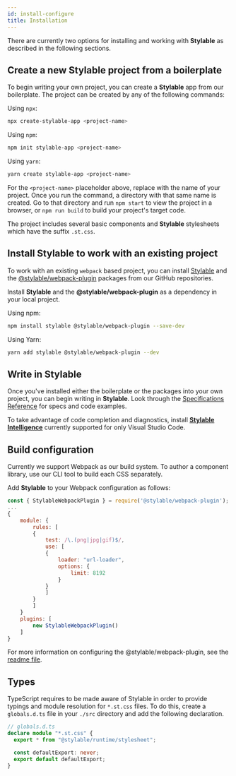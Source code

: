 ```yaml
---
id: install-configure
title: Installation
---
```


There are currently two options for installing and working with **Stylable** as described in the following sections.

## Create a new Stylable project from a boilerplate

To begin writing your own project, you can create a **Stylable** app from our boilerplate. The project can be created by any of the following commands:

Using `npx`:

```bash
npx create-stylable-app <project-name>
```

Using `npm`:

```bash
npm init stylable-app <project-name>
```

Using `yarn`:

```bash
yarn create stylable-app <project-name>
```

For the `<project-name>` placeholder above, replace with the name of your project. Once you run the command, a directory with that same name is created. Go to that directory and run `npm start` to view the project in a browser, or `npm run build` to build your project's target code.

The project includes several basic components and **Stylable** stylesheets which have the suffix `.st.css`.

## Install Stylable to work with an existing project

To work with an existing `webpack` based project, you can install [Stylable](https://github.com/wix/stylable) and the [@stylable/webpack-plugin](https://github.com/wix/stylable/tree/master/packages/webpack-plugin) packages from our GitHub repositories.

Install **Stylable** and the **@stylable/webpack-plugin** as a dependency in your local project.

Using npm:

```bash
npm install stylable @stylable/webpack-plugin --save-dev
```

Using Yarn:

```bash
yarn add stylable @stylable/webpack-plugin --dev
```

## Write in Stylable

Once you've installed either the boilerplate or the packages into your own project, you can begin writing in **Stylable**. Look through the [Specifications Reference](../references/cheatsheet.md) for specs and code examples.

To take advantage of code completion and diagnostics, install [**Stylable Intelligence**](./stylable-intelligence.md) currently supported for only Visual Studio Code.

## Build configuration

Currently we support Webpack as our build system. To author a component library, use our CLI tool to build each CSS separately.

Add **Stylable** to your Webpack configuration as follows:

```js
const { StylableWebpackPlugin } = require('@stylable/webpack-plugin');
...
{
    module: {
        rules: [
        {
            test: /\.(png|jpg|gif)$/,
            use: [
            {
                loader: "url-loader",
                options: {
                    limit: 8192
                }
            }
            ]
        }
        ]
    }
    plugins: [
        new StylableWebpackPlugin()
    ]
}
```

For more information on configuring the @stylable/webpack-plugin, see the [readme file](https://github.com/wix/stylable/tree/master/packages/webpack-plugin).

## Types

TypeScript requires to be made aware of Stylable in order to provide typings and module resolution for `*.st.css` files. To do this, create a `globals.d.ts` file in your `./src` directory and add the following declaration.

```ts
// globals.d.ts
declare module "*.st.css" {
  export * from "@stylable/runtime/stylesheet";

  const defaultExport: never;
  export default defaultExport;
}
```
